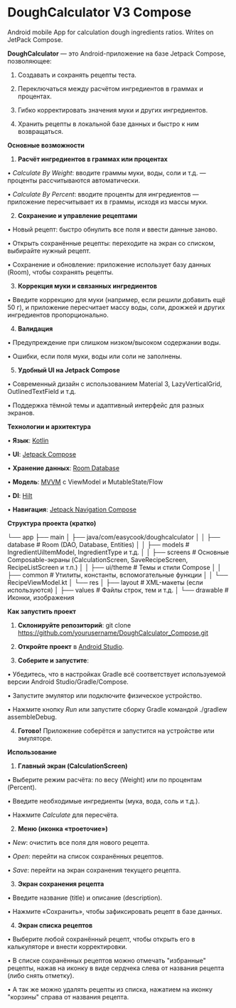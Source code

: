 # DoughCalculator V3 Compose

Android mobile App for calculation dough ingredients ratios. Writes on JetPack Compose.

**DoughCalculator** — это Android-приложение на базе Jetpack Compose, позволяющее:

1. Создавать и сохранять рецепты теста.

2. Переключаться между расчётом ингредиентов в граммах и процентах.

3. Гибко корректировать значения муки и других ингредиентов.

4. Хранить рецепты в локальной базе данных и быстро к ним возвращаться.



**Основные возможности**

1. **Расчёт ингредиентов в граммах или процентах**

• _Calculate By Weight_: вводите граммы муки, воды, соли и т.д. — проценты рассчитываются автоматически.

• _Calculate By Percent_: вводите проценты для ингредиентов — приложение пересчитывает их в граммы, исходя из массы муки.

2. **Сохранение и управление рецептами**

• Новый рецепт: быстро обнулить все поля и ввести данные заново.

• Открыть сохранённые рецепты: переходите на экран со списком, выбирайте нужный рецепт.

• Сохранение и обновление: приложение использует базу данных (Room), чтобы сохранять рецепты.

3. **Коррекция муки и связанных ингредиентов**

• Введите коррекцию для муки (например, если решили добавить ещё 50 г), и приложение пересчитает массу воды, соли, дрожжей и других ингредиентов пропорционально.

4. **Валидация**

• Предупреждение при слишком низком/высоком содержании воды.

• Ошибки, если поля муки, воды или соли не заполнены.

5. **Удобный UI на Jetpack Compose**

• Современный дизайн с использованием Material 3, LazyVerticalGrid, OutlinedTextField и т.д.

• Поддержка тёмной темы и адаптивный интерфейс для разных экранов.



**Технологии и архитектура**

• **Язык**: [Kotlin](https://kotlinlang.org/)

• **UI**: [Jetpack Compose](https://developer.android.com/jetpack/compose)

• **Хранение данных**: [Room Database](https://developer.android.com/training/data-storage/room)

• **Модель**: [MVVM](https://developer.android.com/jetpack/guide) с ViewModel и MutableState/Flow

• **DI**: [Hilt](https://developer.android.com/training/dependency-injection/hilt-android)

• **Навигация**: [Jetpack Navigation Compose](https://developer.android.com/jetpack/compose/navigation)

**Структура проекта (кратко)**

└── app
├── main
│   ├── java/com/easycook/doughcalculator
│   │   ├── database    # Room (DAO, Database, Entities)
│   │   ├── models      # IngredientUiItemModel, IngredientType и т.д.
│   │   ├── screens     # Основные Composable-экраны (CalculationScreen, SaveRecipeScreen, RecipeListScreen и т.п.)
│   │   ├── ui/theme    # Темы и стили Compose
│   │   ├── common      # Утилиты, константы, вспомогательные функции
│   │   └── RecipeViewModel.kt
│   └── res
│       ├── layout      # XML-макеты (если используются)
│       ├── values      # Файлы строк, тем и т.д.
│       └── drawable    # Иконки, изображения

**Как запустить проект**

1. **Склонируйте репозиторий**: git clone https://github.com/yourusername/DoughCalculator_Compose.git
2. **Откройте проект** в [Android Studio](https://developer.android.com/studio).

3. **Соберите и запустите**:

• Убедитесь, что в настройках Gradle всё соответствует используемой версии Android Studio/Gradle/Compose.

• Запустите эмулятор или подключите физическое устройство.

• Нажмите кнопку _Run_ или запустите сборку Gradle командой ./gradlew assembleDebug.

4. **Готово!** Приложение соберётся и запустится на устройстве или эмуляторе.



**Использование**

1. **Главный экран (CalculationScreen)**

• Выберите режим расчёта: по весу (Weight) или по процентам (Percent).

• Введите необходимые ингредиенты (мука, вода, соль и т.д.).

• Нажмите _Calculate_ для пересчёта.

2. **Меню (иконка «троеточие»)**

• _New_: очистить все поля для нового рецепта.

• _Open_: перейти на список сохранённых рецептов.

• _Save_: перейти на экран сохранения текущего рецепта.

3. **Экран сохранения рецепта**

• Введите название (title) и описание (description).

• Нажмите «Сохранить», чтобы зафиксировать рецепт в базе данных.

4. **Экран списка рецептов**

• Выберите любой сохранённый рецепт, чтобы открыть его в калькуляторе и внести корректировки.

• В списке сохранённых рецептов можно отмечать "избранные" рецепты, нажав на иконку в виде сердчека слева от названия рецепта (либо снять отметку).

• А так же можно удалять рецепты из списка, нажатием на иконку "корзины" справа от названия рецепта.

